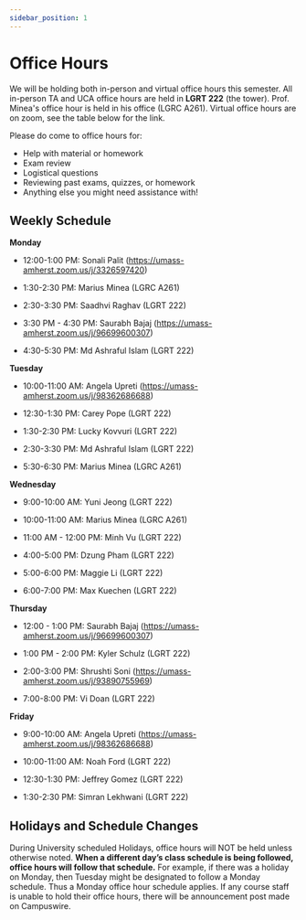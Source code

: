 ```yaml
---
sidebar_position: 1
---
```


# Office Hours

We will be holding both in-person and virtual office hours this semester. All in-person TA and UCA office hours are held in **LGRT 222** (the tower). Prof. Minea's office hour is held in his office (LGRC A261). Virtual office hours are on zoom, see the table below for the link.

Please do come to office hours for:

-   Help with material or homework
-   Exam review
-   Logistical questions
-   Reviewing past exams, quizzes, or homework
-   Anything else you might need assistance with!

## Weekly Schedule

**Monday**

-   12:00-1:00 PM: Sonali Palit (https://umass-amherst.zoom.us/j/3326597420)

-   1:30-2:30 PM: Marius Minea (LGRC A261)

-   2:30-3:30 PM: Saadhvi Raghav (LGRT 222)

-   3:30 PM - 4:30 PM: Saurabh Bajaj (https://umass-amherst.zoom.us/j/96699600307)

-   4:30-5:30 PM: Md Ashraful Islam (LGRT 222)

**Tuesday**

-   10:00-11:00 AM: Angela Upreti (https://umass-amherst.zoom.us/j/98362686688)

-   12:30-1:30 PM: Carey Pope (LGRT 222)

-   1:30-2:30 PM: Lucky Kovvuri (LGRT 222)

-   2:30-3:30 PM: Md Ashraful Islam (LGRT 222)

-   5:30-6:30 PM: Marius Minea (LGRC A261)

**Wednesday**

-   9:00-10:00 AM: Yuni Jeong (LGRT 222)
-   10:00-11:00 AM: Marius Minea (LGRC A261)
-   11:00 AM - 12:00 PM: Minh Vu (LGRT 222)

-   4:00-5:00 PM: Dzung Pham (LGRT 222)

-   5:00-6:00 PM: Maggie Li (LGRT 222)

-   6:00-7:00 PM: Max Kuechen (LGRT 222)

**Thursday**

-   12:00 - 1:00 PM: Saurabh Bajaj (https://umass-amherst.zoom.us/j/96699600307)
-   1:00 PM - 2:00 PM: Kyler Schulz (LGRT 222)

-   2:00-3:00 PM: Shrushti Soni (https://umass-amherst.zoom.us/j/93890755969)

-   7:00-8:00 PM: Vi Doan (LGRT 222)

**Friday**

-   9:00-10:00 AM: Angela Upreti (https://umass-amherst.zoom.us/j/98362686688)

-   10:00-11:00 AM: Noah Ford (LGRT 222)

-   12:30-1:30 PM: Jeffrey Gomez (LGRT 222)

-   1:30-2:30 PM: Simran Lekhwani (LGRT 222)

## Holidays and Schedule Changes

During University scheduled Holidays, office hours will NOT be held unless otherwise noted. **When a different day’s class schedule is being followed, office hours will follow that schedule.** For example, if there was a holiday on Monday, then Tuesday might be designated to follow a Monday schedule. Thus a Monday office hour schedule applies. If any course staff is unable to hold their office hours, there will be announcement post made on Campuswire.
